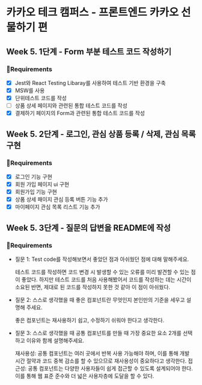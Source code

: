 # 카카오 테크 캠퍼스 - 프론트엔드 카카오 선물하기 편

## Week 5. 1단계 - Form 부분 테스트 코드 작성하기

### 📝Requirements

- [x] Jest와 React Testing Libaray를 사용하여 테스트 기반 환경을 구축
- [x] MSW를 사용
- [x] 단위테스트 코드를 작성
- [ ] 상품 상세 페이지와 관련된 통합 테스트 코드를 작성
- [x] 결제하기 페이지의 Form과 관련된 통합 테스트 코드를 작성

## Week 5. 2단계 - 로그인, 관심 상품 등록 / 삭제, 관심 목록 구현

### 📝Requirements

- [x] 로그인 기능 구현
- [x] 회원 가입 페이지 ui 구현
- [x] 회원가입 기능 구현
- [x] 상품 상세 패이지 관심 등록 버튼 기능 추가
- [x] 마이페이지 관심 목록 리스트 기능 추가

## Week 5. 3단계 - 질문의 답변을 README에 작성

### 📝Requirements

- 질문 1: Test code를 작성해보면서 좋았던 점과 아쉬웠던 점에 대해 말해주세요.

  테스트 코드를 작성하면 코드 변경 시 발생할 수 있는 오류를 미리 발견할 수 있는 점이 좋았다. 하지만 테스트 코드를 처음 사용해봤어서 코드를 작성하는 데는 시간이 소요된 반면,
  제대로 된 코드를 작성하지 못한 것 같아 이 점이 아쉬웠다.

- 질문 2: 스스로 생각했을 때 좋은 컴포넌트란 무엇인지 본인만의 기준을 세우고 설명해 주세요.

  좋은 컴포넌트는 재사용하기 쉽고, 수정하기 쉬워야 한다고 생각한다.

- 질문 3: 스스로 생각했을 때 공통 컴포넌트를 만들 때 가장 중요한 요소 2개를 선택하고 이유와 함께 설명해주세요.

  재사용성: 공통 컴포넌트는 여러 곳에서 반복 사용 가능해야 하며, 이를 통해 개발 시간 절약과 코드 중복 감소를 할 수 있으므로 재사용성이 중요하다고 생각한다.
  접근성: 공통 컴포넌트는 다양한 사용자들이 쉽게 접근할 수 있도록 설계되어야 한다. 이를 통해 웹 표준 준수와 더 넓은 사용자층에 도달을 할 수 있다.
